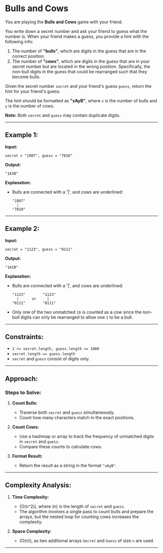 # Bulls and Cows

You are playing the **Bulls and Cows** game with your friend.

You write down a secret number and ask your friend to guess what the number is. When your friend makes a guess, you provide a hint with the following info:

1. The number of **"bulls"**, which are digits in the guess that are in the correct position.
2. The number of **"cows"**, which are digits in the guess that are in your secret number but are located in the wrong position. Specifically, the non-bull digits in the guess that could be rearranged such that they become bulls.

Given the secret number `secret` and your friend's guess `guess`, return the hint for your friend's guess.

The hint should be formatted as **"xAyB"**, where `x` is the number of bulls and `y` is the number of cows.

**Note:** Both `secret` and `guess` may contain duplicate digits.

---

## Example 1:

**Input:**

```plaintext
secret = "1807", guess = "7810"
```

**Output:**

```plaintext
"1A3B"
```

**Explanation:**

- Bulls are connected with a '|', and cows are underlined:
  ```plaintext
  "1807"
    |
  "7810"
  ```

---

## Example 2:

**Input:**

```plaintext
secret = "1123", guess = "0111"
```

**Output:**

```plaintext
"1A1B"
```

**Explanation:**

- Bulls are connected with a '|', and cows are underlined:
  ```plaintext
  "1123"        "1123"
    |      or     |
  "0111"        "0111"
  ```
- Only one of the two unmatched `1`s is counted as a cow since the non-bull digits can only be rearranged to allow one `1` to be a bull.

---

## Constraints:

- `1 <= secret.length, guess.length <= 1000`
- `secret.length == guess.length`
- `secret` and `guess` consist of digits only.

---

## Approach:

### Steps to Solve:

1. **Count Bulls:**

   - Traverse both `secret` and `guess` simultaneously.
   - Count how many characters match in the exact positions.

2. **Count Cows:**

   - Use a hashmap or array to track the frequency of unmatched digits in `secret` and `guess`.
   - Compare these counts to calculate cows.

3. **Format Result:**
   - Return the result as a string in the format `"xAyB"`.

---

## Complexity Analysis:

1. **Time Complexity:**

   - \(O(n^2)\), where \(n\) is the length of `secret` and `guess`.
   - The algorithm involves a single pass to count bulls and prepare the arrays, but the nested loop for counting cows increases the complexity.

2. **Space Complexity:**
   - \(O(n)\), as two additional arrays `Secret` and `Guess` of size `n` are used.

---
